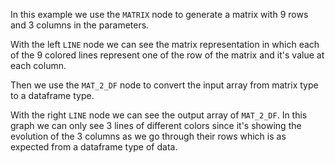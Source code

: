 In this example we use the `MATRIX` node to generate a matrix with 9 rows and 3 columns in the parameters.

With the left `LINE` node we can see the matrix representation in which each of the 9 colored lines represent one of the row of the matrix and it's value at each column.

Then we use the `MAT_2_DF` node to convert the input array from matrix type to a dataframe type.

With the right `LINE` node we can see the output array of `MAT_2_DF`. In this graph we can only see 3 lines of different colors since it's showing the evolution of the 3 columns as we go through their rows which is as expected from a dataframe type of data.